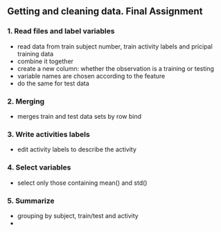 ## Getting and cleaning data. Final Assignment

### 1. Read files and label variables  
 - read data from train subject number, train activity labels and pricipal training data 
 - combine it together
 - create a new column: whether the observation is a training or testing
 - variable names are chosen according to the feature
 - do the same for test data

### 2. Merging
- merges train and test data sets by row bind 

### 3. Write activities labels
- edit activity labels to describe the activity

### 4. Select variables
- select only those containing mean() and std()

### 5. Summarize 
- grouping by subject, train/test and activity
- 
